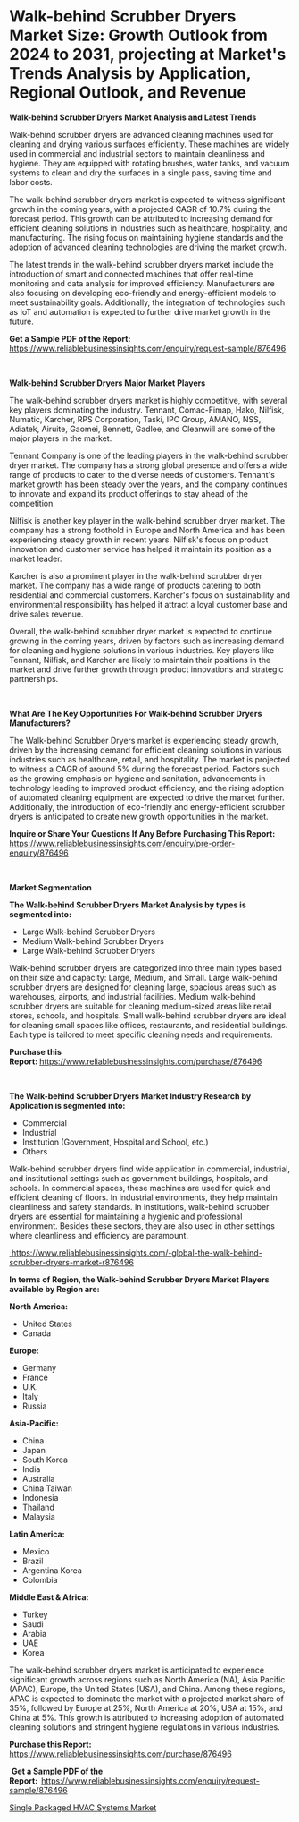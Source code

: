 <p><h1>Walk-behind Scrubber Dryers Market Size: Growth Outlook from 2024 to 2031, projecting at Market's Trends Analysis by Application, Regional Outlook, and Revenue</h1></p><p><strong>Walk-behind Scrubber Dryers Market Analysis and Latest Trends</strong></p>
<p><p>Walk-behind scrubber dryers are advanced cleaning machines used for cleaning and drying various surfaces efficiently. These machines are widely used in commercial and industrial sectors to maintain cleanliness and hygiene. They are equipped with rotating brushes, water tanks, and vacuum systems to clean and dry the surfaces in a single pass, saving time and labor costs.</p><p>The walk-behind scrubber dryers market is expected to witness significant growth in the coming years, with a projected CAGR of 10.7% during the forecast period. This growth can be attributed to increasing demand for efficient cleaning solutions in industries such as healthcare, hospitality, and manufacturing. The rising focus on maintaining hygiene standards and the adoption of advanced cleaning technologies are driving the market growth.</p><p>The latest trends in the walk-behind scrubber dryers market include the introduction of smart and connected machines that offer real-time monitoring and data analysis for improved efficiency. Manufacturers are also focusing on developing eco-friendly and energy-efficient models to meet sustainability goals. Additionally, the integration of technologies such as IoT and automation is expected to further drive market growth in the future.</p></p>
<p><strong>Get a Sample PDF of the Report:&nbsp;</strong> <a href="https://www.reliablebusinessinsights.com/enquiry/request-sample/876496">https://www.reliablebusinessinsights.com/enquiry/request-sample/876496</a></p>
<p>&nbsp;</p>
<p><strong>Walk-behind Scrubber Dryers Major Market Players</strong></p>
<p><p>The walk-behind scrubber dryers market is highly competitive, with several key players dominating the industry. Tennant, Comac-Fimap, Hako, Nilfisk, Numatic, Karcher, RPS Corporation, Taski, IPC Group, AMANO, NSS, Adiatek, Airuite, Gaomei, Bennett, Gadlee, and Cleanwill are some of the major players in the market.</p><p>Tennant Company is one of the leading players in the walk-behind scrubber dryer market. The company has a strong global presence and offers a wide range of products to cater to the diverse needs of customers. Tennant's market growth has been steady over the years, and the company continues to innovate and expand its product offerings to stay ahead of the competition.</p><p>Nilfisk is another key player in the walk-behind scrubber dryer market. The company has a strong foothold in Europe and North America and has been experiencing steady growth in recent years. Nilfisk's focus on product innovation and customer service has helped it maintain its position as a market leader.</p><p>Karcher is also a prominent player in the walk-behind scrubber dryer market. The company has a wide range of products catering to both residential and commercial customers. Karcher's focus on sustainability and environmental responsibility has helped it attract a loyal customer base and drive sales revenue.</p><p>Overall, the walk-behind scrubber dryer market is expected to continue growing in the coming years, driven by factors such as increasing demand for cleaning and hygiene solutions in various industries. Key players like Tennant, Nilfisk, and Karcher are likely to maintain their positions in the market and drive further growth through product innovations and strategic partnerships.</p></p>
<p>&nbsp;</p>
<p><strong>What Are The Key Opportunities For Walk-behind Scrubber Dryers Manufacturers?</strong></p>
<p><p>The Walk-behind Scrubber Dryers market is experiencing steady growth, driven by the increasing demand for efficient cleaning solutions in various industries such as healthcare, retail, and hospitality. The market is projected to witness a CAGR of around 5% during the forecast period. Factors such as the growing emphasis on hygiene and sanitation, advancements in technology leading to improved product efficiency, and the rising adoption of automated cleaning equipment are expected to drive the market further. Additionally, the introduction of eco-friendly and energy-efficient scrubber dryers is anticipated to create new growth opportunities in the market.</p></p>
<p><strong>Inquire or Share Your Questions If Any Before Purchasing This Report:</strong> <a href="https://www.reliablebusinessinsights.com/enquiry/pre-order-enquiry/876496">https://www.reliablebusinessinsights.com/enquiry/pre-order-enquiry/876496</a></p>
<p>&nbsp;</p>
<p><strong>Market Segmentation</strong></p>
<p><strong>The Walk-behind Scrubber Dryers Market Analysis by types is segmented into:</strong></p>
<p><ul><li>Large Walk-behind Scrubber Dryers</li><li>Medium Walk-behind Scrubber Dryers</li><li>Large Walk-behind Scrubber Dryers</li></ul></p>
<p><p>Walk-behind scrubber dryers are categorized into three main types based on their size and capacity: Large, Medium, and Small. Large walk-behind scrubber dryers are designed for cleaning large, spacious areas such as warehouses, airports, and industrial facilities. Medium walk-behind scrubber dryers are suitable for cleaning medium-sized areas like retail stores, schools, and hospitals. Small walk-behind scrubber dryers are ideal for cleaning small spaces like offices, restaurants, and residential buildings. Each type is tailored to meet specific cleaning needs and requirements.</p></p>
<p><strong>Purchase this Report:&nbsp;</strong><a href="https://www.reliablebusinessinsights.com/purchase/876496">https://www.reliablebusinessinsights.com/purchase/876496</a></p>
<p>&nbsp;</p>
<p><strong>The Walk-behind Scrubber Dryers Market Industry Research by Application is segmented into:</strong></p>
<p><ul><li>Commercial</li><li>Industrial</li><li>Institution (Government, Hospital and School, etc.)</li><li>Others</li></ul></p>
<p><p>Walk-behind scrubber dryers find wide application in commercial, industrial, and institutional settings such as government buildings, hospitals, and schools. In commercial spaces, these machines are used for quick and efficient cleaning of floors. In industrial environments, they help maintain cleanliness and safety standards. In institutions, walk-behind scrubber dryers are essential for maintaining a hygienic and professional environment. Besides these sectors, they are also used in other settings where cleanliness and efficiency are paramount.</p></p>
<p><a href="https://www.reliablebusinessinsights.com/-global-the-walk-behind-scrubber-dryers-market-r876496">&nbsp;https://www.reliablebusinessinsights.com/-global-the-walk-behind-scrubber-dryers-market-r876496</a></p>
<p><strong>In terms of Region, the Walk-behind Scrubber Dryers Market Players available by Region are:</strong></p>
<p>
    <p> <strong> North America: </strong>
        <ul>
            <li>United States</li>
            <li>Canada</li>
        </ul>
        </p> 
    <p> <strong> Europe: </strong>
        <ul>
            <li>Germany</li>
            <li>France</li>
            <li>U.K.</li>
            <li>Italy</li>
            <li>Russia</li>
        </ul>
        </p> 
    <p> <strong> Asia-Pacific: </strong>
        <ul>
            <li>China</li>
            <li>Japan</li>
            <li>South Korea</li>
            <li>India</li>
            <li>Australia</li>
            <li>China Taiwan</li>
            <li>Indonesia</li>
            <li>Thailand</li>
            <li>Malaysia</li>
        </ul>
        </p> 
    <p> <strong> Latin America: </strong>
        <ul>
            <li>Mexico</li>
            <li>Brazil</li>
            <li>Argentina Korea</li>
            <li>Colombia</li>
        </ul>
        </p> 
    <p> <strong> Middle East & Africa: </strong>
        <ul>
            <li>Turkey</li>
            <li>Saudi</li>
            <li>Arabia</li>
            <li>UAE</li>
            <li>Korea</li>
        </ul>
    </p>
    </p>
<p><p>The walk-behind scrubber dryers market is anticipated to experience significant growth across regions such as North America (NA), Asia Pacific (APAC), Europe, the United States (USA), and China. Among these regions, APAC is expected to dominate the market with a projected market share of 35%, followed by Europe at 25%, North America at 20%, USA at 15%, and China at 5%. This growth is attributed to increasing adoption of automated cleaning solutions and stringent hygiene regulations in various industries.</p></p>
<p><strong>Purchase this Report: </strong><a href="https://www.reliablebusinessinsights.com/purchase/876496">https://www.reliablebusinessinsights.com/purchase/876496</a></p>
<p>&nbsp;<strong>Get a Sample PDF of the Report:&nbsp;&nbsp;</strong><a href="https://www.reliablebusinessinsights.com/enquiry/request-sample/876496">https://www.reliablebusinessinsights.com/enquiry/request-sample/876496</a></p>
<p><strong></strong></p>
<p><p><a href="https://github.com/mdmasty/Market-Research-Report-List-1/blob/main/single-packaged-hvac-systems-market.md">Single Packaged HVAC Systems Market</a></p></p>
